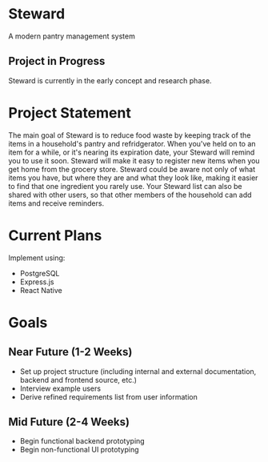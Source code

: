 # Steward
A modern pantry management system

## Project in Progress
Steward is currently in the early concept and research phase. 

# Project Statement
The main goal of Steward is to reduce food waste by keeping track of the items in a household's pantry and refridgerator. When you've held on to an item for a while, or it's nearing its expiration date, your Steward will remind you to use it soon. Steward will make it easy to register new items when you get home from the grocery store. Steward could be aware not only of what items you have, but where they are and what they look like, making it easier to find that one ingredient you rarely use.
Your Steward list can also be shared with other users, so that other members of the household can add items and receive reminders.

# Current Plans
Implement using:
- PostgreSQL
- Express.js
- React Native

# Goals

## Near Future (1-2 Weeks)
- Set up project structure (including internal and external documentation, backend and frontend source, etc.)
- Interview example users
- Derive refined requirements list from user information

## Mid Future (2-4 Weeks)
- Begin functional backend prototyping
- Begin non-functional UI prototyping

